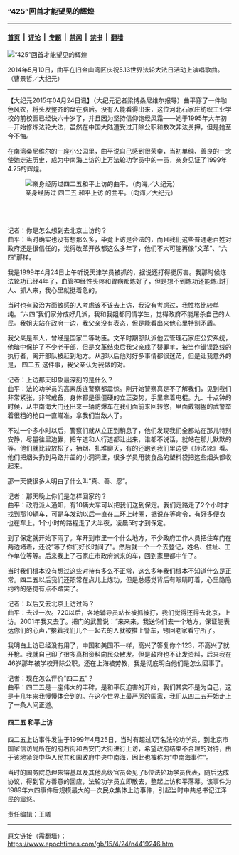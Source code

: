 ### “425”回首才能望见的辉煌

---

#### [首页](../../../..?n4419246) &nbsp;|&nbsp; [评论](../../../../../epoch-comment?n4419246) &nbsp;|&nbsp; [专题](../../../../../epoch-special?n4419246) &nbsp;|&nbsp; [禁闻](../../../../../epoch-news?n4419246) &nbsp;|&nbsp; [禁书](../../../../../books?n4419246) &nbsp;|&nbsp; [翻墙](https://github.com/gfw-breaker/nogfw/blob/master/README.md?n4419246)


<div><img alt="“425”回首才能望见的辉煌" class="attachment-djy_600_400 size-djy_600_400 wp-post-image" src="https://i.epochtimes.com/assets/uploads/2015/04/1504240202222730-600x400.jpg"/>
<div class="caption">
 <p>
  2014年5月10日，曲平在旧金山湾区庆祝5.13世界法轮大法日活动上演唱歌曲。（曹景哲／大纪元）
 </p>
</div></div><hr/><div class="post_content" id="artbody" itemprop="articleBody">
 <!-- article content begin -->
 <p>
  【大纪元2015年04月24日讯】（大纪元记者梁博桑尼维尔报导）曲平穿了一件咖色风衣，将头发整齐的盘在脑后。没有人能看得出来，这位河北石家庄纺织工业学校的前校医已经快六十岁了，并且因为坚持信仰饱经风霜——她于1995年大年初一开始修炼法轮大法，虽然在中国大陆遭受过开除公职和数次非法关押，但是她至今不悔。
 </p>
 <p>
  在南湾桑尼维尔的一座小公园里，曲平说自己感到很荣幸，当初单纯、善良的一念使她走进历史，成为中南海上访的上万法轮功学员中的一员，亲身见证了1999年4.25的辉煌。
 </p>
 <p>
  <figure aria-describedby="caption-attachment-5860093" class="wp-caption aligncenter" id="attachment_5860093" style="width: 600px">
   <ok href=" https://i.epochtimes.com/assets/uploads/2015/04/1504240202192730-600x407.jpg" rel="noreferrer noopener" target="_blank">
    <img alt="亲身经历过四二五和平上访的曲平。（向海／大纪元）" class="size-large wp-image-5860093" src="https://i.epochtimes.com/assets/uploads/2015/04/1504240202192730-600x407.jpg" title="亲身经历过四二五和平上访的曲平。（向海／大纪元）"/>
   </ok>
   <br/><figcaption class="wp-caption-text" id="caption-attachment-5860093">
    亲身经历过
    <ok href="https://www.epochtimes.com/gb/tag/%E5%9B%9B%E4%BA%8C%E4%BA%94.html">
     四二五
    </ok>
    <ok href="https://www.epochtimes.com/gb/tag/%E5%92%8C%E5%B9%B3%E4%B8%8A%E8%AE%BF.html">
     和平上访
    </ok>
    的曲平。（向海／大纪元）
   </figcaption><br/>
  </figure><br/>
  <br/>
  记者：你是怎么想到去北京上访的？
  <br/>
  曲平：当时确实也没有想那么多，毕竟上访是合法的，而且我们这些普通老百姓对政府还是很信任的，觉得改革开放都这么多年了，他们不大可能再像“文革”、“六四”那样。
 </p>
 <p>
  我是1999年4月24日上午听说天津学员被抓的，据说还打得挺厉害。我那时候炼法轮功已经4年了，血管神经性头疼和胃病都炼好了，但是想不到炼功还能炼出打人、抓人来，我心里就挺着急的。
 </p>
 <p>
  当时也有政治方面敏感的人考虑该不该去上访，我没有考虑过，我性格比较单纯。“六四”我们家分成好几派，我和我姐都同情学生，觉得政府不能屠杀自己的人民。我姐夫站在政府一边，我父亲没有表态，但是能看出来他心里特别矛盾。
 </p>
 <p>
  我父亲是军人，曾经是国家二等功臣。文革时期部队派他去管理石家庄公安系统，他暗中保护了不少老干部，但是文革结束后我父亲成了替罪羊，被当作错误路线的执行者，离开部队被赶到地方。从那以后他对好多事情都很迷茫，但是让我意外的是，
  <ok href="https://www.epochtimes.com/gb/tag/%E5%9B%9B%E4%BA%8C%E4%BA%94.html">
   四二五
  </ok>
  这件事，我父亲认为我做的对。
 </p>
 <p>
  记者：上访那天印象最深刻的是什么？
  <br/>
  曲平：法轮功学员的高素质连警察都震惊。刚开始警察真是不了解我们，见到我们非常紧张，非常戒备，身体都是很僵硬的立正姿势，手里拿着电棍。九、十点钟的时候，从中南海大门还出来一辆防爆车在我们面前来回转悠，里面戴钢盔的武警举着很粗的枪口一直瞄准，拿我们当敌人了。
 </p>
 <p>
  不过一个多小时以后，警察们就从立正到稍息了，他们发现我们全都站在那儿特别安静，尽量往里边靠，把车道和人行道都让出来，谁都不说话，就站在那儿默默的等。他们就比较放松了，抽烟、扎堆聊天，有的还跑到我们里边要《转法轮》看。他们把烟头扔到马路井盖的小洞洞里，很多学员用装食品的塑料袋把这些烟头都收起来。
 </p>
 <p>
  那一天使很多人明白了什么叫“真、善、忍”。
 </p>
 <p>
  记者：那天晚上你们是怎样回家的？
  <br/>
  曲平：政府派人通知，有10辆大车可以把我们送到保定。我们走路走了2个小时才找到那10辆车，可是车发动以后一直在二环上转圈，据说在等命令，有好多便衣也在车上。1个小时的路程走了大半夜，凌晨5时才到保定。
 </p>
 <p>
  到了保定就开始下雨了。车开到市里一个什么地方，不少政府工作人员把住车门在两边堵着，还说“等了你们好长时间了”。然后就一个一个去登记，姓名、住址、工作单位等等。后来我上了石家庄市政府派来的车，回到家里都中午了。
 </p>
 <p>
  当时我们根本没有想过这些对待有多么不正常，这么多年我们根本不知道什么是正常。四二五以后我们还照常在点儿上炼功，但是总感觉背后有眼睛盯着，心里隐隐约约的感觉有点不踏实了。
 </p>
 <p>
  记者：以后又去北京上访过吗？
  <br/>
  曲平：去过一次。720以后，各地辅导员站长被抓被打，我们觉得还得去北京，上访。2001年我又去了。把门的武警说：“来来来，我送你们去一个地方，保证能表达你们的心声，”接着我们几个一起去的人就被推上警车，铐回老家看守所了。
 </p>
 <p>
  我明白上访已经没有用了，中国和美国不一样，高兴了答复你个123，不高兴了就开枪。我就自己印了很多真相资料向民众散发。但是政府也不让发资料，后来我在46岁那年被学校开除公职，还在上海被劳教，我是彻底明白他们是怎么回事了。
 </p>
 <p>
  记者：现在怎么评价“四二五”？
  <br/>
  曲平：四二五是一座伟大的丰碑，是和平反迫害的开始，我们其实不是为自己，这是十几年来我慢慢体会到的。在这个世界上最严厉的国家，我们从四二五开始走上了一条人间正道。
 </p>
 <p>
  <h4>
   四二五
   <ok href="https://www.epochtimes.com/gb/tag/%E5%92%8C%E5%B9%B3%E4%B8%8A%E8%AE%BF.html">
    和平上访
   </ok>
  </h4>
  <p>
   四二五上访事件发生于1999年4月25日，当时有超过1万名法轮功学员，到北京市国家信访局所在的府右街和西安门大街进行上访，希望政府结束不合理的对待，由于该地紧邻中华人民共和国政府中央中南海，因此也被称为“中南海事件”。
  </p>
  <p>
   当时的国务院总理朱镕基以及其他高级官员会见了5位法轮功学员代表，随后达成协议，得到官方善意的回应，法轮功学员立即散去，整起上访和平落幕。该事件为1989年六四事件后规模最大的一次民众集体上访事件，引起当时中共总书记江泽民的震怒。
  </p>
  <p>
   责任编辑：王曦
  </p>
  <!-- article content end -->
  <div id="below_article_ad">
  </div>
 </p>
</div>


---

原文链接（需翻墙）：https://www.epochtimes.com/gb/15/4/24/n4419246.htm